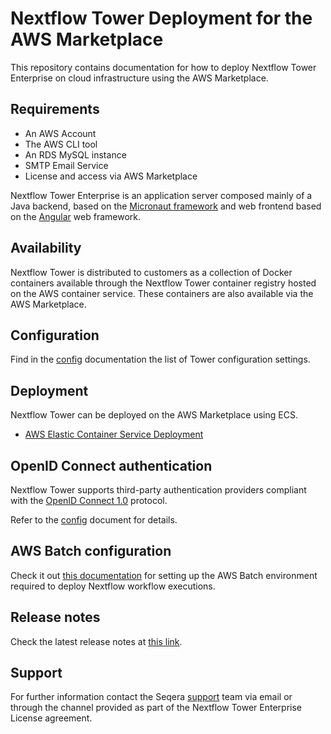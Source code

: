 # Nextflow Tower Deployment for the AWS Marketplace

This repository contains documentation for how to deploy Nextflow Tower Enterprise on cloud infrastructure using the AWS Marketplace. 

## Requirements 

* An AWS Account
* The AWS CLI tool
* An RDS MySQL instance 
* SMTP Email Service
* License and access via AWS Marketplace

Nextflow Tower Enterprise is an application server composed mainly of a Java backend, based on 
the [Micronaut framework](https://micronaut.io/) and web frontend based on the [Angular](https://angular.io/)
web framework. 

## Availability 

Nextflow Tower is distributed to customers as a collection of Docker containers available through the Nextflow Tower 
container registry hosted on the AWS container service. These containers are also available via the AWS Marketplace.

## Configuration 

Find in the [config](config.md) documentation the list of Tower configuration settings.

## Deployment 

Nextflow Tower can be deployed on the AWS Marketplace using ECS.

* [AWS Elastic Container Service Deployment](ecs/README.md)

## OpenID Connect authentication 

Nextflow Tower supports third-party authentication providers compliant with 
the [OpenID Connect 1.0](https://openid.net/connect/) protocol. 

Refer to the [config](config.md#openid-connect-related-variables) document for details.

## AWS Batch configuration 

Check it out [this documentation](aws-batch/README.md) for setting up the AWS Batch environment required 
to deploy Nextflow workflow executions. 

## Release notes

Check the latest release notes at [this link](release-notes-20.12.md).

## Support 

For further information contact the Seqera [support](mailto:support@seqera.io) team via email or through the channel provided as part of the Nextflow Tower Enterprise License agreement.
